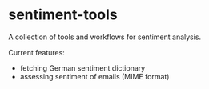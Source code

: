 # sentiment-tools
A collection of tools and workflows for sentiment analysis.

Current features:
- fetching German sentiment dictionary
- assessing sentiment of emails (MIME format)
